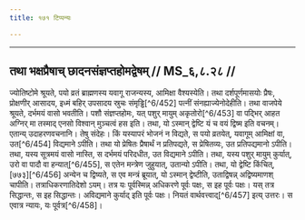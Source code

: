 ```yaml
---
title: १७१ टिप्पन्यः

---
```


[^6/450]: E2 (v.l.): bhaviṣyati

[^6/451]: E2: 5,366; E2: 2,216

____________________________________________


## तथा भक्षप्रैषाच् छादनसंज्ञप्तहोमद्वेषम् // MS_६,८.२८ //

ज्योतिष्टोमे श्रूयते, पयो व्रतं ब्राह्मणस्य यवागू राजन्यस्य, आमिक्षा वैश्यस्येति। तथा दर्शपूर्णमासयोः प्रैषः, प्रोक्षणीर् आसादय, इध्मं बहिर् उपसादय स्रुचः संमृड्ढि[^6/452] पत्नीं संनह्याज्येनोदेहीति। तथा वाजपेये श्रूयते, दर्भमयं वासो भवतीति। पशौ संज्ञप्तहोमः, यत् पशुर् मायुम् अकृतोरो[^6/453] वा पद्भिर् आहत अग्निर् मा तस्माद् एनसो विश्वान् मुञ्चत्वं हस इति। तथा, यो ऽस्मान् द्वेष्टि यं च वयं द्विष्म इति वचनम्। एतान्य् उदाहरणवचनानि।
तेषु संदेहः। किं यस्यापरं भोजनं न विद्यते, स पयो व्रतयेत्, यवागूम् आमिक्षां वा, उत[^6/454] विद्यमाने ऽपीति। तथा यो प्रेषितः प्रैषार्थं न प्रतिपद्यते, स प्रेषितव्यः, उत प्रतिपद्यमानो ऽपीति। तथा, यस्य सूत्रमयं वासो नास्ति, स दर्भमयं परिदधीत, उत विद्यमाने ऽपीति। तथा, यस्य पशुर् मायुम् कुर्यात्, उरो वा पादौ वा हन्यात्[^6/455], स एतेन मन्त्रेण जुहुयात्, उतान्यो ऽपीति। तथा, यो द्वेष्टि किंचित्, [७७३][^6/456] अन्येन च द्विष्यते, स एव मन्त्रं ब्रूयात्, यो ऽस्मान् द्वेष्टीति, उताद्विषन्न् अद्विष्यमाणश् चापीति।
तत्राधिकरणातिदेशो ऽयम्। तत्र यः पूर्वस्मिन्न् अधिकरणे पूर्वः पक्षः, स इह पूर्वः पक्षः। यस् तत्र सिद्धान्तः, स इह सिद्धान्तः। अविद्यमाने कुर्याद् इति पूर्वः पक्षः। नियतं वार्थवत्त्वाद्[^6/457] इत्य् उत्तरः। स एवात्र न्यायः, यः पूर्वत्र[^6/458]।
